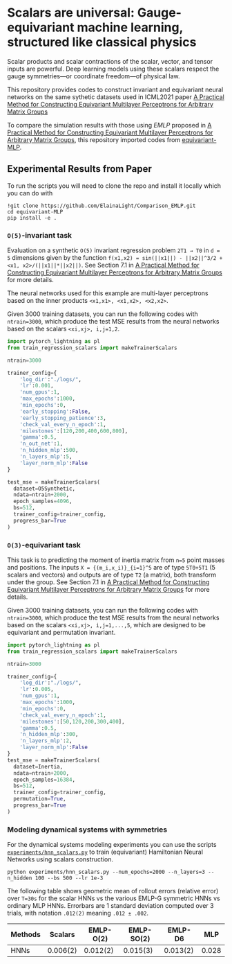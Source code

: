 # Scalars are universal: Gauge-equivariant machine learning, structured like classical physics

Scalar products and scalar contractions of the scalar, vector, and tensor inputs are powerful. Deep learning models using these scalars respect the gauge symmetries—or coordinate freedom—of physical law.

This repository provides codes to construct invariant and equivariant neural networks on the same sythetic datasets used in ICML2021 paper [A Practical Method for Constructing Equivariant Multilayer Perceptrons for Arbitrary Matrix Groups](https://arxiv.org/abs/2104.09459) 

To compare the simulation results with those using *EMLP* proposed in [A Practical Method for Constructing Equivariant Multilayer Perceptrons for Arbitrary Matrix Groups](https://arxiv.org/abs/2104.09459), this repository imported codes from [equivariant-MLP](https://github.com/mfinzi/equivariant-MLP.git). 


## Experimental Results from Paper
To run the scripts you will need to clone the repo and install it locally which you can do with
```
!git clone https://github.com/ElainaLight/Comparison_EMLP.git
cd equivariant-MLP
pip install -e .
```

### `O(5)`-invariant task
Evaluation on a synthetic `O(5)` invariant regression problem `2T1 → T0` in `d = 5` dimensions given by the function
`f(x1,x2) = sin(||x1||) - ||x2||^3/2 + <x1, x2>/(||x1||*||x2||)`.
See Section 7.1 in [A Practical Method for Constructing Equivariant Multilayer Perceptrons for Arbitrary Matrix Groups](https://arxiv.org/abs/2104.09459) for more details. 

The neural networks used for this example are multi-layer perceptrons based on the inner products `<x1,x1>, <x1,x2>, <x2,x2>`.

Given 3000 training datasets, you can run the following codes with `ntrain=3000`, which produce the test MSE results from  the neural networks based on the scalars `<xi,xj>, i,j=1,2`.
```python
import pytorch_lightning as pl
from train_regression_scalars import makeTrainerScalars

ntrain=3000

trainer_config={
    'log_dir':"./logs/",
    'lr':0.001,
    'num_gpus':1,
    'max_epochs':1000,
    'min_epochs':0,
    'early_stopping':False,
    'early_stopping_patience':3,
    'check_val_every_n_epoch':1,
    'milestones':[120,200,400,600,800],
    'gamma':0.5,
    'n_out_net':1,
    'n_hidden_mlp':500, 
    'n_layers_mlp':5,
    'layer_norm_mlp':False
}

test_mse = makeTrainerScalars(
  dataset=O5Synthetic,  
  ndata=ntrain+2000,
  epoch_samples=4096,
  bs=512,
  trainer_config=trainer_config,
  progress_bar=True
) 

```

### `O(3)`-equivariant task
This task is to predicting the moment of inertia matrix from `n=5` point masses and positions. 
The inputs `X = {(m_i,x_i)}_{i=1}^5` are of type `5T0+5T1` (5 scalars and vectors) and outputs are of type `T2` (a matrix), both transform under the group. See Section 7.1 in [A Practical Method for Constructing Equivariant Multilayer Perceptrons for Arbitrary Matrix Groups](https://arxiv.org/abs/2104.09459) for more details. 

Given 3000 training datasets, you can run the following codes with `ntrain=3000`, which produce the test MSE results from  the neural networks based on the scalars `<xi,xj>, i,j=1,...,5`, which are designed to be equivariant and permutation invariant.
```python
import pytorch_lightning as pl
from train_regression_scalars import makeTrainerScalars

ntrain=3000

trainer_config={
    'log_dir':"./logs/",
    'lr':0.005,
    'num_gpus':1,
    'max_epochs':1000,
    'min_epochs':0,
    'check_val_every_n_epoch':1,
    'milestones':[50,120,200,300,400],
    'gamma':0.5,
    'n_hidden_mlp':300, 
    'n_layers_mlp':2,
    'layer_norm_mlp':False
}
test_mse = makeTrainerScalars(
  dataset=Inertia,
  ndata=ntrain+2000,
  epoch_samples=16384,
  bs=512,
  trainer_config=trainer_config,
  permutation=True,
  progress_bar=True
)
```
 
### Modeling dynamical systems with symmetries
For the dynamical systems modeling experiments you can use the scripts
 [`experiments/hnn_scalars.py`](https://github.com/ElainaLight/Comparison_EMLP/blob/master/experiments/hnn_scalars.py) to train (equivariant) Hamiltonian Neural Networks using scalars construction.  
```
python experiments/hnn_scalars.py --num_epochs=2000 --n_layers=3 --n_hidden 100 --bs 500 --lr 1e-3
```

The following table shows geometric mean of rollout errors (relative error) over `T=30s` for the scalar HNNs vs the various EMLP-G symmetric HNNs vs ordinary MLP HNNs. Errorbars are 1 standard deviation computed over 3 trials, with notation `.012(2)` meaning `.012 ± .002`.


Methods | Scalars | EMLP-O(2) | EMLP-SO(2) | EMLP-D6 | MLP
---------- | ---------- | ---------- | ---------- | ---------- | ----------
HNNs | 0.006(2) | 0.012(2) | 0.015(3) | 0.013(2) | 0.028 
